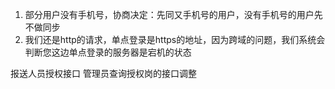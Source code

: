 1. 部分用户没有手机号，协商决定：先同又手机号的用户，没有手机号的用户先不做同步
2. 我们还是http的请求，单点登录是https的地址，因为跨域的问题，我们系统会判断您这边单点登录的服务器是宕机的状态

报送人员授权接口  管理员查询授权岗的接口调整

